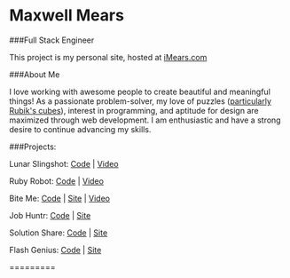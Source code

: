 Maxwell Mears
====================
###Full Stack Engineer


This project is my personal site, hosted at [iMears.com](http://imears.com)


###About Me

I love working with awesome people to create beautiful and meaningful things! As a passionate problem-solver, my love of puzzles ([particularly Rubik's cubes](https://youtu.be/-K8XaDLmUxU)), interest in programming, and aptitude for design are maximized through web development. I am enthusiastic and have a strong desire to continue advancing my skills.

###Projects:

Lunar Slingshot: [Code](https://github.com/iMears/lunar_slingshot) | [Video](http://youtu.be/4hUEbOHJpps)

Ruby Robot: [Code](https://github.com/iMears/ruby-robot) | [Video](http://youtu.be/hjyZFEwoLpo)

Bite Me: [Code](https://github.com/iMears/bite-me) | [Site](http://bite-me.herokuapp.com/) | [Video](https://youtu.be/bGCexMQNw4I)

Job Huntr: [Code](https://github.com/iMears/job_huntr) | [Site](http://jobhuntr.herokuapp.com/)

Solution Share: [Code](https://github.com/iMears/solution_share) | [Site](https://solutionshare.herokuapp.com/)

Flash Genius: [Code](https://github.com/cgardens/flash-genius) | [Site](http://flashgenius.herokuapp.com/)

=========
